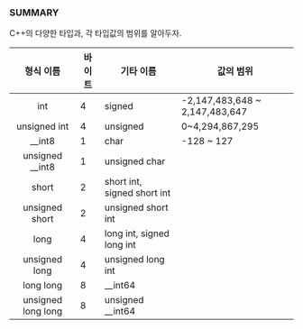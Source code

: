 ### SUMMARY

C++의 다양한 타입과, 각 타입값의 범위를 알아두자.




|       형식 이름        | 바이트 | 기타 이름                       | 값의 범위                          |
| :----------------: | --- | --------------------------- | ------------------------------ |
|        int         | 4   | signed                      | -2,147,483,648 ~ 2,147,483,647 |
|    unsigned int    | 4   | unsigned                    | 0~4,294,867,295                |
|      \__int8       | 1   | char                        | -128 ~ 127                     |
|  unsigned __int8   | 1   | unsigned char               |                                |
|       short        | 2   | short int, signed short int |                                |
|   unsigned short   | 2   | unsigned short int          |                                |
|        long        | 4   | long int, signed long int   |                                |
|   unsigned long    | 4   | unsigned long int           |                                |
|     long long      | 8   | __int64                     |                                |
| unsigned long long | 8   | unsigned __int64            |                                |
